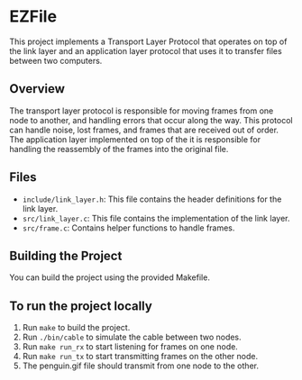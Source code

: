 # EZFile

This project implements a Transport Layer Protocol that operates on top of the link layer and an application layer protocol that uses it to transfer files between two computers.

## Overview

The transport layer protocol is responsible for moving frames from one node to another, and handling errors that occur along the way.
This protocol can handle noise, lost frames, and frames that are received out of order.
The application layer implemented on top of the it is responsible for handling the reassembly of the frames into the original file.

## Files

- `include/link_layer.h`: This file contains the header definitions for the link layer.
- `src/link_layer.c`: This file contains the implementation of the link layer.
- `src/frame.c`: Contains helper functions to handle frames.

## Building the Project

You can build the project using the provided Makefile.

## To run the project locally

1. Run `make` to build the project.
2. Run `./bin/cable` to simulate the cable between two nodes.
3. Run `make run_rx` to start listening for frames on one node.
4. Run `make run_tx` to start transmitting frames on the other node.
5. The penguin.gif file should transmit from one node to the other.
